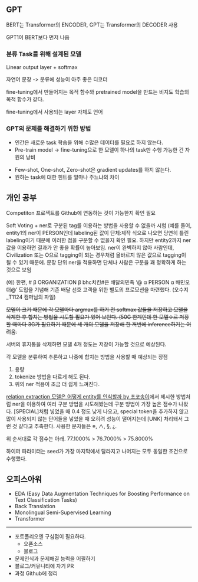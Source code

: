 ## GPT
BERT는 Transformer의 ENCODER, GPT는 Transformer의 DECODER 사용

GPT1이 BERT보다 먼저 나옴

### 분류 Task를 위해 설계된 모델
Linear output layer + softmax

자연어 문장 -> 분류에 성능이 아주 좋은 디코더

fine-tuning에서 만들어지는 목적 함수와 pretrained model을 만드는 비지도 학습의 목적 함수가 같다.

fine-tuning에서 사용되는 layer 자체도 언어

### GPT의 문제를 해결하기 위한 방법
- 인간은 새로운 task 학습을 위해 수많은 데이터를 필요로 하지 않는다.
- Pre-train model -> fine-tuning으로 한 모델이 하나의 task만 수행 가능한 건 자원의 낭비

+ Few-shot, One-shot, Zero-shot은 gradient updates를 하지 않는다.
+ 원하는 task에 대한 힌트를 얼마나 주느냐의 차이

## 개인 공부
Competiton 프로젝트를 Github에 연동하는 것이 가능한지 확인 필요

Soft Voting + 
ner로 구분된 tag를 이용하는 방법을 사용할 수 없을까 시험 (예를 들어, entity1의 ner이 PERSON인데 labeling된 값이 단체:제작 식으로 나오면 당연히 틀린 labeling이기 때문에 이러한 점을 구분할 수 없을지 확인 필요. 하지만 entity2까지 ner 값을 이용하면 결과가 안 좋을 확률이 높아보임. ner이 완벽하지 않아 사람인데, Civilization 또는 O으로 tagging이 되는 경우처럼 올바르지 않은 값으로 tagging이 될 수 있기 때문에. 문장 단위 ner을 적용하면 단체나 사람은 구분을 꽤 정확하게 하는 것으로 보임

(예)
한편, # β ORGANIZATION β bhc치킨#은 배달의민족 ‘@ α PERSON α 배민오더@’ 도입을 기념해 기존 배달 선호 고객을 위한 별도의 프로모션을 마련했다. (오수지_T1124 캠퍼님의 파일)

~~모델이 크기 때문에 각 모델마다 argmax를 하기 전 softmax 값들을 저장하고 모델을 삭제한 후 합치는 방법을 시도할 필요가 있어 보인다. (50G 한계인데 한 모델ㅇ르 저장할 때마다 3G가 필요하기 때문에 세 개의 모델을 저장해 한 꺼번에 inference하기는 어려움.~~

서버의 휴지통을 삭제하면 모델 4개 정도는 저장이 가능할 것으로 예상된다.

각 모델을 분류하여 추론하고 나중에 합치는 방법을 사용할 때 예상되는 장점
1. 용량
2. tokenize 방법을 다르게 해도 된다.
3. 위의 ner 적용이 조금 더 쉽게 느껴진다.

[relation extraction 모델은 어떻게 entity를 인식할까 by 초코송이](http://boostcamp.stages.ai/competitions/4/discussion/post/199)에서 제시한 방법처럼 ner을 이용하여 여러 구분 방법을 시도해봤는데 <spk> 구분 방법이 가장 높은 점수가 나왔다. [SPECIAL]처럼 넣었을 때 0.4 정도 낮게 나오고, special token을 추가하지 않고 많이 사용되지 않는 단어들을 넣었을 때 오히려 성능이 떨어지는데 [UNK] 처리돼서 그런 것 같다고 추측한다. 사용한 문자들은 ※, ∧, §, ¿. 
  
위 순서대로 각 점수는 아래.
77.1000% > 76.7000% > 75.8000%

하이퍼 파라미터는 seed가 가장 마지막에서 달라지고 나머지는 모두 동일한 조건으로 수행했다.

## 오피스아워
- EDA
(Easy Data Augmentation Techniques for Boosting Performance on Text Classification Tasks)
- Back Translation
- Monolingual Semi-Supervised Learning
- Transformer

------------

- 포트폴리오엔 구심점이 필요하다.
  - 오픈소스
  - 블로그
- 문제인식과 문제해결 능력을 어필하기
- 블로그/커뮤니티에 자기 PR
- 과정 Github에 정리
